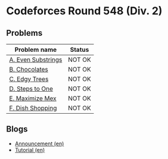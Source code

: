 # Codeforces Round 548 (Div. 2)

## Problems

|Problem name|Status|
|------------|---------|
| [A. Even Substrings](problems/A._Even_Substrings.md)|NOT OK|
| [B. Chocolates](problems/B._Chocolates.md)|NOT OK|
| [C. Edgy Trees](problems/C._Edgy_Trees.md)|NOT OK|
| [D. Steps to One](problems/D._Steps_to_One.md)|NOT OK|
| [E. Maximize Mex](problems/E._Maximize_Mex.md)|NOT OK|
| [F. Dish Shopping](problems/F._Dish_Shopping.md)|NOT OK|
## Blogs

- [Announcement (en)](blogs/Announcement_(en).md)
- [Tutorial (en)](blogs/Tutorial_(en).md)
